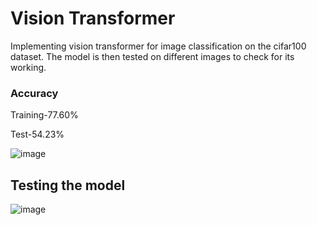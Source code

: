 # Vision Transformer
Implementing vision transformer for image classification on the cifar100 dataset. The model is then tested on different images to check for its working.

### Accuracy
Training-77.60%

Test-54.23%

![image](https://github.com/DSam327/Vision_Transformer/assets/113661235/f9790a7c-e4b1-4a8e-9241-84d7aa9b90b6)

## Testing the model
![image](https://github.com/DSam327/Vision_Transformer/assets/113661235/b2f8fb67-41f4-481c-a435-24bf5ff12830)

